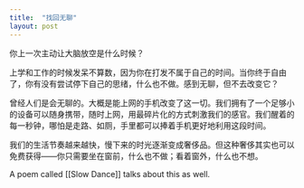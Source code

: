 ```yaml
---
title:  "找回无聊"
layout: post
---
```


你上一次主动让大脑放空是什么时候？

上学和工作的时候发呆不算数，因为你在打发不属于自己的时间。当你终于自由了，你有没有尝试停下自己的思绪，什么也不做。感到无聊，但不去改变它？

曾经人们是会无聊的。大概是能上网的手机改变了这一切。我们拥有了一个足够小的设备可以随身携带，随时上网，用最碎片化的方式刺激我们的感官。我们醒着的每一秒钟，哪怕是走路、如厕，手里都可以捧着手机更好地利用这段时间。

我们的生活节奏越来越快，慢下来的时光逐渐变成奢侈品。但这种奢侈其实也可以免费获得——你只需要坐在窗前，什么也不做；看着窗外，什么也不想。

A poem called [[Slow Dance]] talks about this as well.